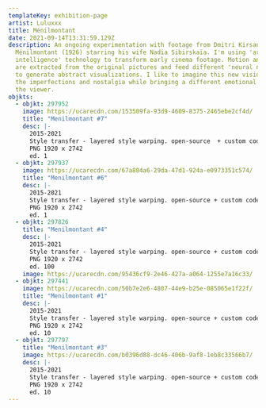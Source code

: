 ```yaml
---
templateKey: exhibition-page
artist: Luluxxx
title: Ménilmontant
date: 2021-09-14T13:31:59.129Z
description: An ongoing experimentation with footage from Dmitri Kirsanoff's
  Ménilmontant (1926) starring his wife Nadia Sibirskaïa. I'm using 'artificial
  intelligence' technology to transform early cinema footage. Motion and shapes
  are extracted from the original pictures and feed different 'neural networks'
  to generate abstract visualizations. I like to imagine this new vision embeds
  the imperfections and nostalgia while bringing a different emotional state to
  the viewer.
objkts:
  - objkt: 297952
    image: https://ucarecdn.com/153509fa-93d9-4609-8375-2465ebe2cf4d/
    title: "Menilmontant #7"
    desc: |-
      2015-2021
      Style transfer - layered style warping. open-source  + custom code
      PNG 1920 x 2742
      ed. 1
  - objkt: 297937
    image: https://ucarecdn.com/67a804a6-29da-47d1-924a-e0973351c574/
    title: "Menilmontant #6"
    desc: |-
      2015-2021
      Style transfer - layered style warping. open-source + custom code
      PNG 1920 x 2742
      ed. 1
  - objkt: 297826
    title: "Menilmontant #4"
    desc: |-
      2015-2021
      Style transfer - layered style warping. open-source + custom code
      PNG 1920 x 2742
      ed. 100
    image: https://ucarecdn.com/95436cf9-2e46-427a-a064-1255e7a16c33/
  - objkt: 297441
    image: https://ucarecdn.com/50b7e2e6-4807-44e9-b25e-085065e1f22f/
    title: "Menilmontant #1"
    desc: |-
      2015-2021
      Style transfer - layered style warping. open-source + custom code
      PNG 1920 x 2742
      ed. 10
  - objkt: 297797
    title: "Menilmontant #3"
    image: https://ucarecdn.com/b0396d88-dc46-406b-9af8-1eb8c33566b7/
    desc: |-
      2015-2021
      Style transfer - layered style warping. open-source + custom code
      PNG 1920 x 2742
      ed. 10
---
```

